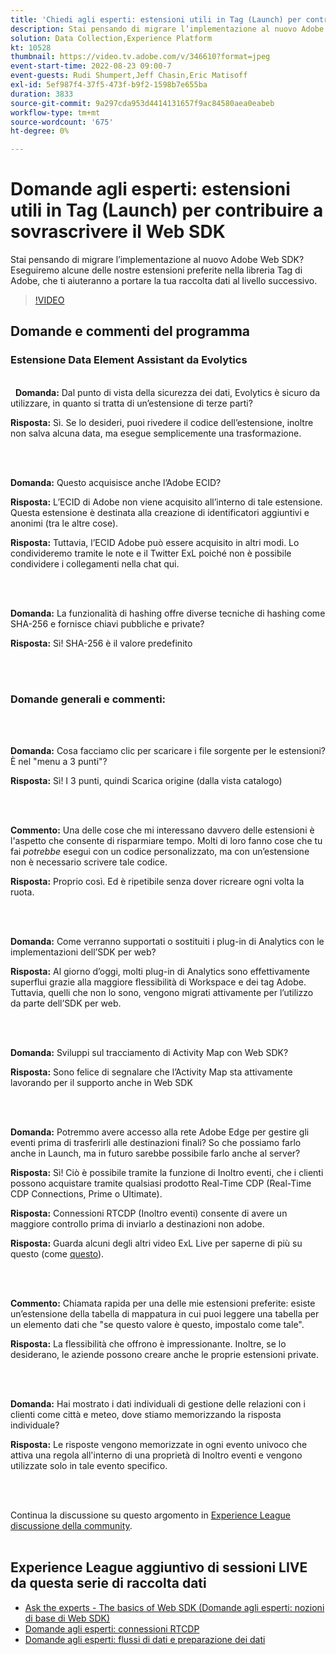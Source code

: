 ```yaml
---
title: 'Chiedi agli esperti: estensioni utili in Tag (Launch) per contribuire a sovrascrivere l’SDK per web'
description: Stai pensando di migrare l’implementazione al nuovo Adobe Web SDK?  Eseguiremo alcune delle nostre estensioni preferite nella libreria Tag di Adobe, che ti aiuteranno a portare la tua raccolta dati al livello successivo.
solution: Data Collection,Experience Platform
kt: 10528
thumbnail: https://video.tv.adobe.com/v/346610?format=jpeg
event-start-time: 2022-08-23 09:00-7
event-guests: Rudi Shumpert,Jeff Chasin,Eric Matisoff
exl-id: 5ef987f4-37f5-473f-b9f2-1598b7e655ba
duration: 3833
source-git-commit: 9a297cda953d4414131657f9ac84580aea0eabeb
workflow-type: tm+mt
source-wordcount: '675'
ht-degree: 0%

---
```


# Domande agli esperti: estensioni utili in Tag (Launch) per contribuire a sovrascrivere il Web SDK

Stai pensando di migrare l’implementazione al nuovo Adobe Web SDK?  Eseguiremo alcune delle nostre estensioni preferite nella libreria Tag di Adobe, che ti aiuteranno a portare la tua raccolta dati al livello successivo.

>[!VIDEO](https://video.tv.adobe.com/v/346610/?quality=12&learn=on)

## Domande e commenti del programma

### Estensione Data Element Assistant da Evolytics

<br> 
**Domanda:** Dal punto di vista della sicurezza dei dati, Evolytics è sicuro da utilizzare, in quanto si tratta di un’estensione di terze parti?

**Risposta:** Sì. Se lo desideri, puoi rivedere il codice dell’estensione, inoltre non salva alcuna data, ma esegue semplicemente una trasformazione.

<br> 

**Domanda:** Questo acquisisce anche l’Adobe ECID?

**Risposta:** L’ECID di Adobe non viene acquisito all’interno di tale estensione. Questa estensione è destinata alla creazione di identificatori aggiuntivi e anonimi (tra le altre cose).

**Risposta:** Tuttavia, l’ECID Adobe può essere acquisito in altri modi. Lo condivideremo tramite le note e il Twitter ExL poiché non è possibile condividere i collegamenti nella chat qui.

<br> 

**Domanda:** La funzionalità di hashing offre diverse tecniche di hashing come SHA-256 e fornisce chiavi pubbliche e private?

**Risposta:** Sì! SHA-256 è il valore predefinito

<br> 

### Domande generali e commenti:

<br> 

**Domanda:** Cosa facciamo clic per scaricare i file sorgente per le estensioni? È nel &quot;menu a 3 punti&quot;?

**Risposta:** Sì! I 3 punti, quindi Scarica origine (dalla vista catalogo)

<br> 

**Commento:** Una delle cose che mi interessano davvero delle estensioni è l&#39;aspetto che consente di risparmiare tempo. Molti di loro fanno cose che tu fai *potrebbe* esegui con un codice personalizzato, ma con un’estensione non è necessario scrivere tale codice.

**Risposta:** Proprio così. Ed è ripetibile senza dover ricreare ogni volta la ruota.

<br> 

**Domanda:** Come verranno supportati o sostituiti i plug-in di Analytics con le implementazioni dell’SDK per web?

**Risposta:** Al giorno d’oggi, molti plug-in di Analytics sono effettivamente superflui grazie alla maggiore flessibilità di Workspace e dei tag Adobe. Tuttavia, quelli che non lo sono, vengono migrati attivamente per l’utilizzo da parte dell’SDK per web.

<br> 

**Domanda:** Sviluppi sul tracciamento di Activity Map con Web SDK?

**Risposta:** Sono felice di segnalare che l’Activity Map sta attivamente lavorando per il supporto anche in Web SDK

<br> 

**Domanda:** Potremmo avere accesso alla rete Adobe Edge per gestire gli eventi prima di trasferirli alle destinazioni finali? So che possiamo farlo anche in Launch, ma in futuro sarebbe possibile farlo anche al server?

**Risposta:** Sì! Ciò è possibile tramite la funzione di Inoltro eventi, che i clienti possono acquistare tramite qualsiasi prodotto Real-Time CDP (Real-Time CDP Connections, Prime o Ultimate).

**Risposta:** Connessioni RTCDP (Inoltro eventi) consente di avere un maggiore controllo prima di inviarlo a destinazioni non adobe.

**Risposta:** Guarda alcuni degli altri video ExL Live per saperne di più su questo (come [questo](exl-live-episode-06-23-22.md)).

<br> 

**Commento:** Chiamata rapida per una delle mie estensioni preferite: esiste un’estensione della tabella di mappatura in cui puoi leggere una tabella per un elemento dati che &quot;se questo valore è questo, impostalo come tale&quot;.

**Risposta:** La flessibilità che offrono è impressionante. Inoltre, se lo desiderano, le aziende possono creare anche le proprie estensioni private.

<br> 

**Domanda:** Hai mostrato i dati individuali di gestione delle relazioni con i clienti come città e meteo, dove stiamo memorizzando la risposta individuale?

**Risposta:** Le risposte vengono memorizzate in ogni evento univoco che attiva una regola all&#39;interno di una proprietà di Inoltro eventi e vengono utilizzate solo in tale evento specifico.

<br> 

Continua la discussione su questo argomento in [Experience League discussione della community](https://experienceleaguecommunities.adobe.com/t5/adobe-experience-platform/experience-league-live-post-session-discussion-useful-extensions/m-p/542620#M240).
<br> 

## Experience League aggiuntivo di sessioni LIVE da questa serie di raccolta dati

* [Ask the experts - The basics of Web SDK (Domande agli esperti: nozioni di base di Web SDK)](exl-live-episode-05-26-22.md)
* [Domande agli esperti: connessioni RTCDP](exl-live-episode-06-23-22.md)
* [Domande agli esperti: flussi di dati e preparazione dei dati](exl-live-episode-07-21-22.md)
